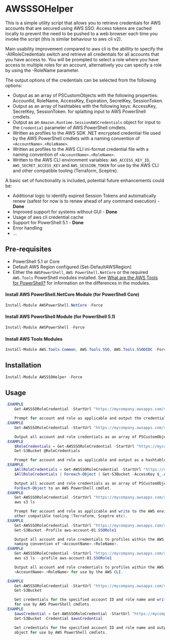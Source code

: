 # AWSSSOHelper

This is a simple utility script that allows you to retrieve credentials for AWS accounts that are secured using AWS SSO.  Access tokens are cached locally to prevent the need to be pushed to a web browser each time you invoke the script (this is similar behaviour to aws cli v2).

Main usability improvement compared to aws cli is the abillity to specify the -AllRoleCredentials switch and retrieve all credentials for all accounts that you have access to.  You will be prompted to select a role where you have access to multiple roles for an account, alternatively you can specify a role by using the -RoleName parameter.

The output options of the credentials can be selected from the following options:

- Output as an array of PSCustomObjects with the following properties: AccountId, RoleName, AccessKey, Expiration, SecretKey, SessionToken.
- Output as an array of hashtables with the following keys: AccessKey, SecretKey, SessionToken. for splatting input to AWS PowerShell cmdlets.
- Output as an `Amazon.Runtime.SessionAWSCredentials` object for input to the `Credential` parameter of AWS PowerShell cmdlets.
- Written as profiles to the AWS SDK .NET encrypted credential file used by the AWS PowerShell cmdlets with a naming convention of `<AccountName>.<RoleName>`.
- Written as profiles to the AWS CLI ini-format credential file with a naming convention of `<AccountName>.<RoleName>`.
- Written to the AWS CLI environment variables: `AWS_ACCESS_KEY_ID`, `AWS_SECRET_ACCESS_KEY` and `AWS_SESSION_TOKEN` for use by the AWS CLI and other compatible tooling (Terraform, Sceptre).

A basic set of functionality is included, potential future enhancements could be:

- Additional logic to identify expired Session Tokens and automatically renew (safest for now is to renew ahead of any command execution) - **Done**
- Improved support for systems without GUI - **Done**
- Usage of aws cli credential cache
- Support for PowerShell 5.1 - **Done**
- Error handling
- ...

## Pre-requisites

- PowerShell 5.1 or Core
- Default AWS Region configured (Set-DefaultAWSRegion)
- Either the `AWSPowerShell`, `AWS PowerShell.NetCore` or the required `AWS.Tools` PowerShell modules installed. See [What are the AWS Tools for PowerShell?](https://docs.aws.amazon.com/powershell/latest/userguide/pstools-welcome.html) for information on the differences in the modules.

#### Install AWS PowerShell.NetCore Module (for PowerShell Core)

```powershell
Install-Module AWSPowerShell.NetCore -Force
```

#### Install AWS PowerShell Module (for PowerShell 5.1)

```powershell
Install-Module AWSPowerShell -Force
```

#### Install AWS Tools Modules

```powershell
Install-Module AWS.Tools.Common, AWS.Tools.SSO, AWS.Tools.SSOOIDC -Force
```

## Installation

```powershell
Install-Module AWSSSOHelper -Force
```

## Usage

```powershell
.EXAMPLE
    Get-AWSSSORoleCredential -StartUrl "https://mycompany.awsapps.com/start"

    Prompt for account and role as applicable and output the credentials as a PSCustomObject.
.EXAMPLE
    Get-AWSSSORoleCredential -StartUrl "https://mycompany.awsapps.com/start" -AllAccountRoles

    Output all account and role credentials as an array of PSCustomObjects.
.EXAMPLE
    $RoleCredentials = Get-AWSSSORoleCredential -StartUrl "https://mycompany.awsapps.com/start" -PassThru
    Get-S3Bucket @RoleCredentials

    Prompt for account and role as applicable and output as a hashtable for splatting on an AWS PowerShell cmdlet.
.EXAMPLE
    $AllRoleCredentials = Get-AWSSSORoleCredential -StartUrl "https://mycompany.awsapps.com/start" -AllAccountRoles
    $AllRoleCredentials | Foreach-Object { Get-S3Bucket -AccessKey $_.AccessKey -SecretKey $_.SecretKey -SessionToken $_.SessionToken }

    Output all account and role credentials as an array of PSCustomObjects and pipe the properties through
    ForEach-Object to an AWS PowerShell cmdlet.
.EXAMPLE
    Get-AWSSSORoleCredential -StartUrl "https://mycompany.awsapps.com/start" -OutputEnvVariables
    aws s3 ls

    Prompt for account and role as applicable and write to the AWS environment variables for use by the AWS ClI and
    other compatible tooling (Terraform, Sceptre etc).
.EXAMPLE
    Get-AWSSSORoleCredential -StartUrl "https://mycompany.awsapps.com/start" -AllAccountRoles -UseProfile
    Get-S3Bucket -Profile aws-account-01.SSORole1

    Output all account and role credentials to profiles within the AWS .NET SDK encrypted credential file with a
    naming convention of <AccountName>.<RoleName>.
.EXAMPLE
    Get-AWSSSORoleCredential -StartUrl "https://mycompany.awsapps.com/start" -AllAccountRoles -UseProfile -UseCliCredentialFile
    aws s3 ls --profile aws-account-01.SSORole1

    Output all account and role credentials to profiles within the AWS CLI credential file with a naming convention of
    <AccountName>.<RoleName> for use by the AWS CLI.

.EXAMPLE
    Get-AWSSSORoleCredential -StartUrl "https://mycompany.awsapps.com/start" -AccountId 123456789012 -RoleName SSORole1 -UseStoredAwsCredentials
    Get-S3Bucket

    Get credentials for the specified account ID and role name and write them to the AWS $StoredAwsCredentials variable
    for use by AWS PowerShell cmdlets.
.EXAMPLE
    $awsCredential = Get-AWSSSORoleCredential -StartUrl "https://mycompany.awsapps.com/start" -AccountId 123456789012 -RoleName SSORole1 -OutputAwsCredential
    Get-S3Bucket -Credential $awsCredential

    Get credentials for the specified account ID and role name and output them as an Amazon.Runtime.SessionAWSCredentials
    object for use by AWS PowerShell cmdlets.
```
